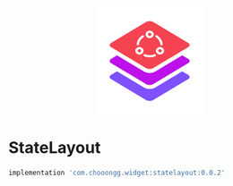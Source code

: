 <div align=center>
    <picture>
        <img src="Screenshots/Logo.svg" width="192" height="192"/>
    </picture>
</div>

# StateLayout

```groovy
implementation 'com.chooongg.widget:statelayout:0.0.2'
```
